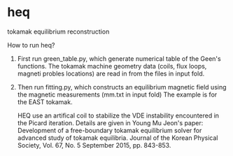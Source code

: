 
# heq
tokamak equilibrium reconstruction

How to run heq? 
1. First run green_table.py, which generate numerical table of the Geen's functions. 
The tokamak machine geometry data (coils, flux loops, magneti probles locations) are read in from the files in input fold.
2. Then run fitting.py, which constructs an equilibrium magnetic field using the magnetic measurements (mm.txt in input fold)
   The example is for the EAST tokamak.

   HEQ use an artifical coil to stabilize the VDE instability encountered in the Picard iteration.
   Details are given in Young Mu Jeon's paper: Development of a free-boundary tokamak equilibrium solver for advanced study of tokamak equilibria.
   Journal of the Korean Physical Society, Vol. 67, No. 5 September 2015, pp. 843-853.